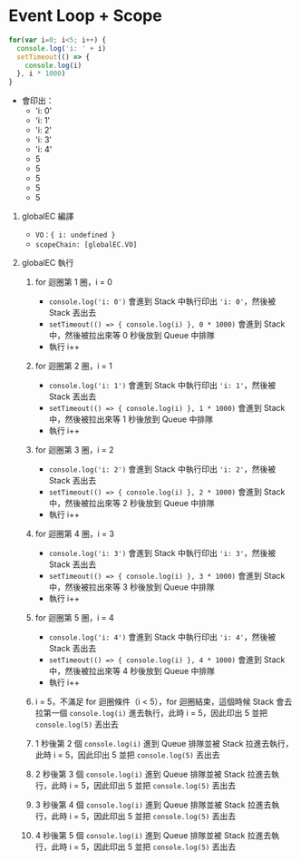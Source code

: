 # Event Loop + Scope

```javascript
for(var i=0; i<5; i++) {
  console.log('i: ' + i)
  setTimeout(() => {
    console.log(i)
  }, i * 1000)
}
```

- 會印出：
  - 'i: 0'
  - 'i: 1'
  - 'i: 2'
  - 'i: 3'
  - 'i: 4'
  - 5
  - 5
  - 5
  - 5
  - 5

1. globalEC 編譯

    - `VO：{ i: undefined }`
    - `scopeChain: [globalEC.VO]`

2. globalEC 執行

    1. for 迴圈第 1 圈，i = 0
        - `console.log('i: 0')` 會進到 Stack 中執行印出 `'i: 0'`，然後被 Stack 丟出去
        - `setTimeout(() => { console.log(i) }, 0 * 1000)` 會進到 Stack 中，然後被拉出來等 0 秒後放到 Queue 中排隊
        - 執行 i++

    2. for 迴圈第 2 圈，i = 1
        - `console.log('i: 1')` 會進到 Stack 中執行印出 `'i: 1'`，然後被 Stack 丟出去
        - `setTimeout(() => { console.log(i) }, 1 * 1000)` 會進到 Stack 中，然後被拉出來等 1 秒後放到 Queue 中排隊
        - 執行 i++

    3. for 迴圈第 3 圈，i = 2
        - `console.log('i: 2')` 會進到 Stack 中執行印出 `'i: 2'`，然後被 Stack 丟出去
        - `setTimeout(() => { console.log(i) }, 2 * 1000)` 會進到 Stack 中，然後被拉出來等 2 秒後放到 Queue 中排隊
        - 執行 i++

    4. for 迴圈第 4 圈，i = 3
        - `console.log('i: 3')` 會進到 Stack 中執行印出 `'i: 3'`，然後被 Stack 丟出去
        - `setTimeout(() => { console.log(i) }, 3 * 1000)` 會進到 Stack 中，然後被拉出來等 3 秒後放到 Queue 中排隊
        - 執行 i++

    5. for 迴圈第 5 圈，i = 4
        - `console.log('i: 4')` 會進到 Stack 中執行印出 `'i: 4'`，然後被 Stack 丟出去
        - `setTimeout(() => { console.log(i) }, 4 * 1000)` 會進到 Stack 中，然後被拉出來等 4 秒後放到 Queue 中排隊
        - 執行 i++

    6. i = 5，不滿足 for 迴圈條件（i < 5），for 迴圈結束，這個時候 Stack 會去拉第一個 `console.log(i)` 進去執行，此時 i = 5，因此印出 5 並把 `console.log(5)` 丟出去

    7. 1 秒後第 2 個 `console.log(i)` 進到 Queue 排隊並被 Stack 拉進去執行，此時 i = 5，因此印出 5 並把 `console.log(5)` 丟出去

    8. 2 秒後第 3 個 `console.log(i)` 進到 Queue 排隊並被 Stack 拉進去執行，此時 i = 5，因此印出 5 並把 `console.log(5)` 丟出去

    9. 3 秒後第 4 個 `console.log(i)` 進到 Queue 排隊並被 Stack 拉進去執行，此時 i = 5，因此印出 5 並把 `console.log(5)` 丟出去

    10. 4 秒後第 5 個 `console.log(i)` 進到 Queue 排隊並被 Stack 拉進去執行，此時 i = 5，因此印出 5 並把 `console.log(5)` 丟出去

